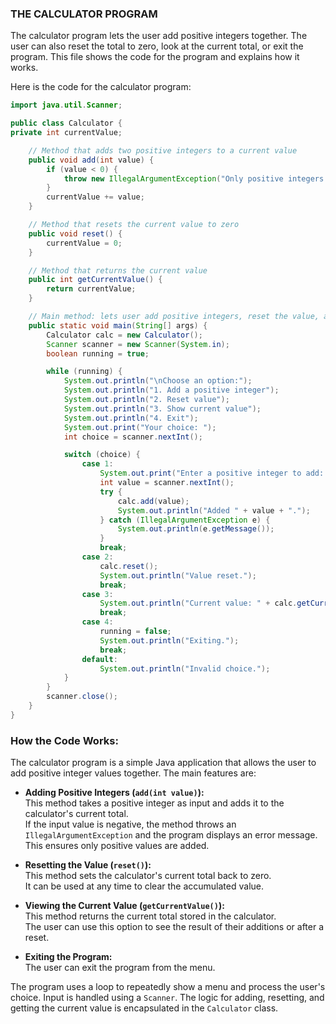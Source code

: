 ### THE CALCULATOR PROGRAM
The calculator program lets the user add positive integers together. 
The user can also reset the total to zero, look at the current total, 
or exit the program. This file shows the code for the program and explains how it works.

Here is the code for the calculator program:


```java
import java.util.Scanner;

public class Calculator {
private int currentValue;

    // Method that adds two positive integers to a current value
    public void add(int value) {
        if (value < 0) {
            throw new IllegalArgumentException("Only positive integers are allowed.");
        }
        currentValue += value;
    }

    // Method that resets the current value to zero
    public void reset() {
        currentValue = 0;
    }

    // Method that returns the current value
    public int getCurrentValue() {
        return currentValue;
    }

    // Main method: lets user add positive integers, reset the value, and get the current value
    public static void main(String[] args) {
        Calculator calc = new Calculator();
        Scanner scanner = new Scanner(System.in);
        boolean running = true;

        while (running) {
            System.out.println("\nChoose an option:");
            System.out.println("1. Add a positive integer");
            System.out.println("2. Reset value");
            System.out.println("3. Show current value");
            System.out.println("4. Exit");
            System.out.print("Your choice: ");
            int choice = scanner.nextInt();

            switch (choice) {
                case 1:
                    System.out.print("Enter a positive integer to add: ");
                    int value = scanner.nextInt();
                    try {
                        calc.add(value);
                        System.out.println("Added " + value + ".");
                    } catch (IllegalArgumentException e) {
                        System.out.println(e.getMessage());
                    }
                    break;
                case 2:
                    calc.reset();
                    System.out.println("Value reset.");
                    break;
                case 3:
                    System.out.println("Current value: " + calc.getCurrentValue());
                    break;
                case 4:
                    running = false;
                    System.out.println("Exiting.");
                    break;
                default:
                    System.out.println("Invalid choice.");
            }
        }
        scanner.close();
    }
}
```
### How the Code Works:

The calculator program is a simple Java application that allows the user to add positive integer values together. 
The main features are:

- **Adding Positive Integers (`add(int value)`):**  
  This method takes a positive integer as input and adds it to the calculator's current total.  
  If the input value is negative, the method throws an `IllegalArgumentException` and the program displays an error message.  
  This ensures only positive values are added.

- **Resetting the Value (`reset()`):**  
  This method sets the calculator's current total back to zero.  
  It can be used at any time to clear the accumulated value.

- **Viewing the Current Value (`getCurrentValue()`):**  
  This method returns the current total stored in the calculator.  
  The user can use this option to see the result of their additions or after a reset.

- **Exiting the Program:**  
  The user can exit the program from the menu.

The program uses a loop to repeatedly show a menu and process the user's choice. 
Input is handled using a `Scanner`. The logic for adding, resetting, and getting 
the current value is encapsulated in the `Calculator` class.

